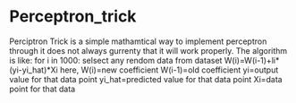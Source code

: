 # Perceptron_trick
Perciptron Trick is a simple mathamtical way to implement perceptron through it does not always gurrenty that it will work properly.
The algorithm is like:
    for i in 1000:
        selsect any rendom data from dataset
        W(i)=W(i-1)+li*(yi-yi_hat)*Xi
    here,
    W(i)=new coefficient 
    W(i-1)=old coefficient
    yi=output value for that data point
    yi_hat=predicted value for that data point
    Xi=data point for that data
